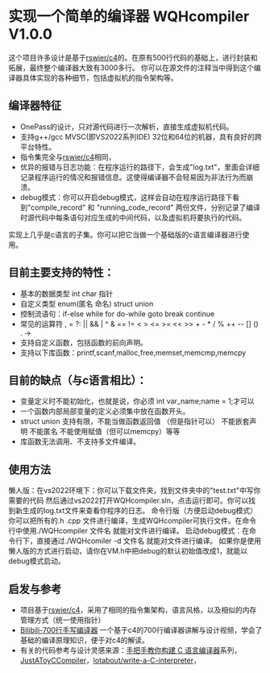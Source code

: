 # 实现一个简单的编译器 WQHcompiler V1.0.0
这个项目许多设计是基于[rswier/c4](https://github.com/rswier/c4)的。在原有500行代码的基础上，进行封装和拓展，最终整个编译器大致有3000多行。
你可以在源文件的注释当中得到这个编译器具体实现的各种细节，包括虚拟机的指令架构等。
## 编译器特征
- OnePass的设计，只对源代码进行一次解析，直接生成虚拟机代码。
- 支持g++/gcc MVSC(即VS2022系列IDE) 32位和64位的机器，具有良好的跨平台特性。
- 指令集完全与[rswier/c4](https://github.com/rswier/c4)相同，
- 优异的报错与日志功能：在程序运行的路径下，会生成"log.txt"，里面会详细记录程序运行的情况和报错信息。这使得编译器不会轻易因为非法行为而崩溃。
- debug模式：你可以开启debug模式，这样会自动在程序运行路径下看到"compile_record" 和 "running_code_record" 两份文件，分别记录了编译时源代码中每条语句对应生成的中间代码，以及虚拟机将要执行的代码。

实现上几乎是c语言的子集。你可以把它当做一个基础版的c语言编译器进行使用。
## 目前主要支持的特性：
- 基本的数据类型 int char 指针
- 自定义类型 enum(匿名 命名) struct union
- 控制流语句：if-else while for do-while goto break continue
- 常见的运算符 , = ?: || && | ^ & == != < > <= >= << >> + - * / % ++ -- [] () . ->
- 支持自定义函数，包括函数的前向声明。
- 支持以下库函数：printf,scanf,malloc,free,memset,memcmp,memcpy

## 目前的缺点（与c语言相比）：
- 变量定义时不能初始化，也就是说，你必须 int var_name;name = 1;才可以
- 一个函数内部局部变量的定义必须集中放在函数开头。
- struct union 支持有限，不能当做函数返回值 （但是指针可以） 不能嵌套声明 不能匿名 不能使用赋值（但可以memcpy）等等
- 库函数无法调用、不支持多文件编译。
## 使用方法
懒人版：在vs2022环境下：你可以下载文件夹，找到文件夹中的"test.txt"中写你需要的代码  然后通过vs2022打开WQHcompiler.sln，点击运行即可。你可以找到新生成的log.txt文件来查看你程序的日志。
命令行版（方便启动debug模式）你可以把所有的.h .cpp 文件进行编译，生成WQHcompiler可执行文件。在命令行中使用./WQHcompiler 文件名     就能对文件进行编译。
启动debug模式：在命令行下，直接通过./WQHcomiler -d 文件名   就能对文件进行编译。
如果你是使用懒人版的方式进行启动，请你在VM.h中把debug的默认初始值改成1，就能以debug模式启动。
## 启发与参考
- 项目基于[rswier/c4](https://github.com/rswier/c4)，采用了相同的指令集架构，语言风格，以及相似的内存管理方式（统一使用指针）
- [Bilibili-700行手写编译器](https://www.bilibili.com/video/BV1Kf4y1V783) 一个基于c4的700行编译器讲解与设计视频，学会了基础的编译原理知识，便于对c4的解读。
- 有关的代码参考与设计灵感来源：[手把手教你构建 C 语言编译器](https://lotabout.me/2015/write-a-C-interpreter-0/)系列，[JustAToyCCompiler](https://github.com/tch0/JustAToyCCompiler)，[lotabout/write-a-C-interpreter](https://github.com/lotabout/write-a-C-interpreter)，
